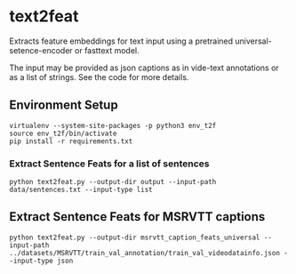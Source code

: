 # text2feat
Extracts feature embeddings for text input using a pretrained universal-setence-encoder or fasttext model. 

The input may be provided as json captions as in vide-text annotations or as a list of strings. See the code for more details.

## Environment Setup
```
virtualenv --system-site-packages -p python3 env_t2f
source env_t2f/bin/activate
pip install -r requirements.txt
```

### Extract Sentence Feats for a list of sentences
```
python text2feat.py --output-dir output --input-path data/sentences.txt --input-type list
```

## Extract Sentence Feats for MSRVTT captions
```
python text2feat.py --output-dir msrvtt_caption_feats_universal --input-path ../datasets/MSRVTT/train_val_annotation/train_val_videodatainfo.json --input-type json
```

